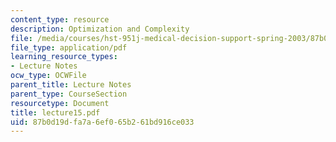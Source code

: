 ```yaml
---
content_type: resource
description: Optimization and Complexity
file: /media/courses/hst-951j-medical-decision-support-spring-2003/87b0d19dfa7a6ef065b261bd916ce033_lecture15.pdf
file_type: application/pdf
learning_resource_types:
- Lecture Notes
ocw_type: OCWFile
parent_title: Lecture Notes
parent_type: CourseSection
resourcetype: Document
title: lecture15.pdf
uid: 87b0d19d-fa7a-6ef0-65b2-61bd916ce033
---
```

